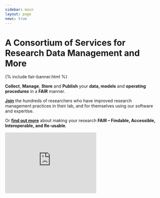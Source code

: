 ```yaml
---
sidebar: main
layout: page
news: true
---
```


<h1 class="home-title">A Consortium of Services for Research Data Management and More</h1>

{% include fair-banner.html %}

**Collect**, **Manage**, **Store** and **Publish** your **data, models** and **operating procedures** in a **FAIR** manner.
 
**[Join](/contact.html)** the hundreds of researchers who have improved research management practices in their lab, and for themselves using our software and expertise.

Or **[find out more](/about.html)** about making your research **FAIR – Findable, Accessible, Interoperable, and Re-usable**.

<iframe src="https://www.youtube.com/embed/PWutnWBfUSw" frameborder="0" height="200px" allow="accelerometer; autoplay; clipboard-write; encrypted-media; gyroscope; picture-in-picture" allowfullscreen></iframe>


